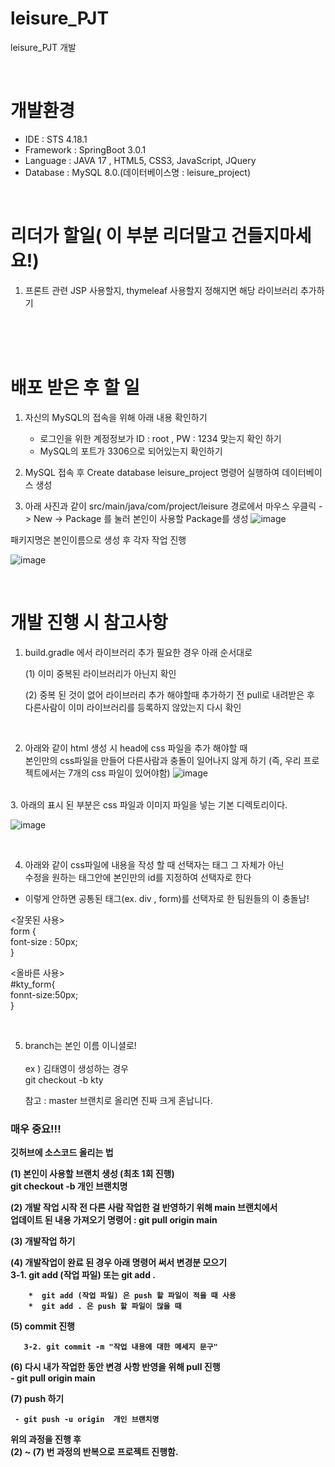 # leisure_PJT
leisure_PJT 개발 

<br>



# 개발환경
- IDE  : STS 4.18.1
- Framework : SpringBoot 3.0.1
- Language : JAVA 17 , HTML5, CSS3, JavaScript, JQuery
- Database : MySQL 8.0.(데이터베이스명 : leisure_project)


<br>


# 리더가 할일( 이 부분 리더말고  건들지마세요!)
1. 프론트 관련 JSP 사용할지, thymeleaf 사용할지 정해지면 해당 라이브러리 추가하기



<br>
<br>
<br>



# 배포 받은 후 할 일 


1. 자신의 MySQL의 접속을 위해 아래 내용 확인하기 
   - 로그인을 위한 계정정보가 ID :  root , PW : 1234  맞는지 확인 하기
   - MySQL의 포트가 3306으로 되어있는지 확인하기

3. MySQL 접속 후  Create database leisure_project 명령어 실행하여 
   데이터베이스 생성
   
   
3.  아래  사진과 같이 src/main/java/com/project/leisure 경로에서 
    마우스 우클릭  -> New -> Package 를 눌러 본인이 사용할 Package를 생성 
![image](https://github.com/taeyoung0504/SpringBootStudy/assets/128016593/3e25259c-b2b3-4d14-aee0-571b70a729fc)





패키지명은 본인이름으로 생성 후 각자 작업 진행<br>

![image](https://github.com/taeyoung0504/SpringBootStudy/assets/128016593/ec2a0aee-4c73-43d6-b124-f1e2d416a015)

<br>






# 개발 진행 시 참고사항 
   
 1. build.gradle 에서 라이브러리 추가 필요한 경우 아래 순서대로 <br>
 
     (1) 이미 중복된 라이브러리가 아닌지 확인 <br>
     
     (2) 중복 된 것이 없어  라이브러리 추가 해야할때 추가하기 전  pull로 내려받은 후 <br>
         다른사람이 이미 라이브러리를 등록하지 않았는지 다시 확인  <br>
   
   <br>
   
   
2. 아래와 같이 html 생성 시 head에 css 파일을 추가 해야할 때 <br>
   본인만의 css파일을 만들어 다른사람과 충돌이 일어나지 않게 하기 (즉, 우리 프로젝트에서는 7개의 css 파일이 있어야함) 
 ![image](https://github.com/taeyoung0504/leisure_Project/assets/128016593/37ec0e98-8434-420c-829f-6e9b20454bda)

<br>
3.  아래의 표시 된 부분은 css 파일과 이미지 파일을 넣는 기본 디렉토리이다.

![image](https://github.com/taeyoung0504/SpringBootStudy/assets/128016593/baf9f96b-e68d-47b9-9bb1-647a698083ae)

<br>

4. 아래와 같이 css파일에 내용을 작성 할 때 선택자는 태그 그 자체가 아닌 <br>
   수정을 원하는 태그안에 본인만의 id를 지정하여 선택자로 한다 <br>
 * 이렇게 안하면 공통된 태그(ex. div , form)를 선택자로 한 팀원들의 이 충돌남! <br>

<잘못된 사용> <br>
 form { <br>
       font-size : 50px; <br>
         } <br>

<올바른 사용> <br>
 #kty_form{ <br>
   fonnt-size:50px; <br>
} <br>


<br>



5. branch는  본인 이름 이니셜로! <br>  
   ex )  김태영이 생성하는 경우   <br>
         git checkout -b kty    <br>
   
   참고 : master 브랜치로 올리면 진짜 크게 혼납니다.
   <br>
   
   
   
   
   
 ###  <b> 매우 중요!!! <br>
   
깃허브에 소스코드 올리는 법 
   
   (1) 본인이 사용할 브랜치 생성 (최초 1회 진행) <br>
       git checkout -b 개인 브랜치명
   
   (2) 개발 작업 시작 전 다른 사람 작업한 걸 반영하기 위해 main 브랜치에서 <br>
       업데이트 된 내용 가져오기 
       명령어 :      git pull origin main

   (3) 개발작업 하기 

   (4) 개발작업이 완료 된 경우 아래 명령어 써서 변경분 모으기 <br>
       3-1. git add (작업 파일)   또는  git add .     <br>
  

        *  git add (작업 파일) 은 push 할 파일이 적을 때 사용 
        *  git add . 은 push 할 파일이 많을 때 
   
   
  (5) commit 진행 <br>
   
       3-2. git commit -m "작업 내용에 대한 메세지 문구" 
   
   (6) 다시 내가 작업한 동안 변경 사항 반영을 위해 pull 진행 <br>
      - git pull origin main 
   
   
   (7) push 하기
   
     - git push -u origin  개인 브랜치명 
   
   
   
   
   위의 과정을 진행 후 <br>
   (2) ~ (7) 번 과정의 반복으로 프로젝트 진행함.
   
   
   
   
   
   
   
   
